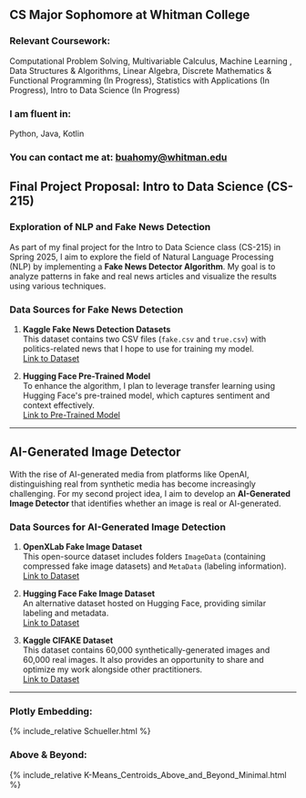 
## CS Major Sophomore at Whitman College

### Relevant Coursework: 
Computational Problem Solving, Multivariable Calculus, Machine Learning , Data Structures &
Algorithms, Linear Algebra, Discrete Mathematics & Functional Programming (In Progress), Statistics with Applications (In Progress), Intro to Data Science (In Progress)

### I am fluent in: 
Python, Java, Kotlin

### You can contact me at: buahomy@whitman.edu


## **Final Project Proposal: Intro to Data Science (CS-215)**

### **Exploration of NLP and Fake News Detection**

As part of my final project for the Intro to Data Science class (CS-215) in Spring 2025, I aim to explore the field of Natural Language Processing (NLP) by implementing a **Fake News Detector Algorithm**. My goal is to analyze patterns in fake and real news articles and visualize the results using various techniques.

### **Data Sources for Fake News Detection**

1. **Kaggle Fake News Detection Datasets**  
   This dataset contains two CSV files (`fake.csv` and `true.csv`) with politics-related news that I hope to use for training my model.  
   [Link to Dataset](https://www.kaggle.com/datasets/emineyetm/fake-news-detection-datasets)

2. **Hugging Face Pre-Trained Model**  
   To enhance the algorithm, I plan to leverage transfer learning using Hugging Face's pre-trained model, which captures sentiment and context effectively.  
   [Link to Pre-Trained Model](https://huggingface.co/jy46604790/Fake-News-Bert-Detect)

---

## **AI-Generated Image Detector**

With the rise of AI-generated media from platforms like OpenAI, distinguishing real from synthetic media has become increasingly challenging. For my second project idea, I aim to develop an **AI-Generated Image Detector** that identifies whether an image is real or AI-generated. 

### **Data Sources for AI-Generated Image Detection**

1. **OpenXLab Fake Image Dataset**  
   This open-source dataset includes folders `ImageData` (containing compressed fake image datasets) and `MetaData` (labeling information).  
   [Link to Dataset](https://openxlab.org.cn/datasets/whlzy/FakeImageDataset/tree/main)

2. **Hugging Face Fake Image Dataset**  
   An alternative dataset hosted on Hugging Face, providing similar labeling and metadata.  
   [Link to Dataset](https://huggingface.co/datasets/InfImagine/FakeImageDataset/tree/main)

3. **Kaggle CIFAKE Dataset**  
   This dataset contains 60,000 synthetically-generated images and 60,000 real images. It also provides an opportunity to share and optimize my work alongside other practitioners.  
   [Link to Dataset](https://www.kaggle.com/datasets/birdy654/cifake-real-and-ai-generated-synthetic-images)
---

### Plotly Embedding: 
{% include_relative Schueller.html %}

### Above & Beyond: 
{% include_relative K-Means_Centroids_Above_and_Beyond_Minimal.html %}

